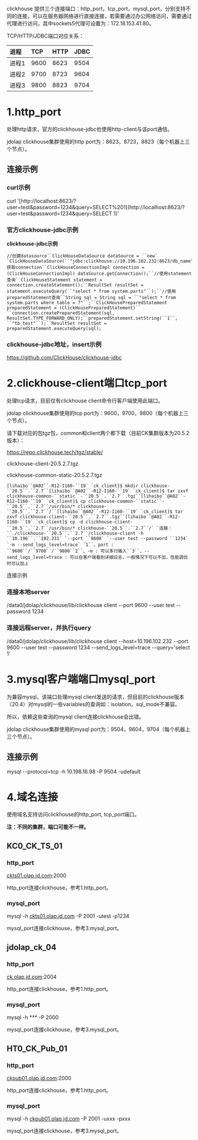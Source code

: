 clickhouse 提供三个连接端口：http_port，tcp_port，mysql_port，分别支持不同的连接，可以在服务器网络进行直接连接，若需要通过办公网络访问，需要通过代理进行访问，其中sockets5代理可设置为：172.18.153.41:80。

TCP/HTTP/JDBC端口对应关系：

| 进程  | TCP  | HTTP | JDBC |
| :---- | :--- | :--- | :--- |
| 进程1 | 9600 | 8623 | 9504 |
| 进程2 | 9700 | 8723 | 9604 |
| 进程3 | 9800 | 8823 | 9704 |

#  1.http_port

处理http请求，官方的clickhouse-jdbc也使用http-client与该port通信。

jdolap clickhouse集群使用的http port为：8623，8723，8823（每个机器上三个节点）。

## 连接示例

### curl示例

curl '[http://localhost:8623/?user=test&password=1234&query=SELECT%201](http://localhost:8623/?user=test&password=1234&query=SELECT 1)'

### 官方clickhouse-jdbc示例

**clickhouse-jdbc示例**

```
//创建datasource``ClickHouseDataSource dataSource = ``new` `ClickHouseDataSource(``"jdbc:clickhouse://10.196.102.232:8623/db_name"``);``//获取connection``ClickHouseConnectionImpl connection = (ClickHouseConnectionImpl) dataSource.getConnection();``//使用statement查询``ClickHouseStatement statement = connection.createStatement();``ResultSet resultSet = statement.executeQuery(``"select * from system.parts"``);``//使用preparedStatement查询``String sql = String sql = ``"select * from system.parts where table = ?"``;``ClickHousePreparedStatement preparedStatement = (ClickHousePreparedStatement)``    ``connection.createPreparedStatement(sql, ResultSet.TYPE_FORWARD_ONLY);``preparedStatement.setString(``1``, ``"tb_test"``);``ResultSet resultSet = preparedStatement.executeQuery(sql);
```

### clickhouse-jdbc地址，insert示例

https://github.com/ClickHouse/clickhouse-jdbc

# 2.clickhouse-client端口tcp_port

处理tcp请求，目前仅有clickhouse client命令行客户端使用此端口。

jdolap clickhouse集群使用的tcp port为：9600，9700，9800（每个机器上三个节点）。

请下载对应的包tgz包，common和client两个都下载（目前CK集群版本为20.5.2版本）：

https://repo.clickhouse.tech/tgz/stable/

clickhouse-client-20.5.2.7.tgz

clickhouse-common-static-20.5.2.7.tgz

```
[lihaibo``@A02``-R12-I160-``19` `ck_client]$ mkdir clickhouse-``20.5``.``2.7``[lihaibo``@A02``-R12-I160-``19` `ck_client]$ tar zxvf clickhouse-common-``static``-``20.5``.``2.7``.tgz``[lihaibo``@A02``-R12-I160-``19` `ck_client]$ cp clickhouse-common-``static``-``20.5``.``2.7``/usr/bin/* clickhouse-``20.5``.``2.7``/``[lihaibo``@A02``-R12-I160-``19` `ck_client]$ tar zxvf clickhouse-client-``20.5``.``2.7``.tgz``[lihaibo``@A02``-R12-I160-``19` `ck_client]$ cp -d clickhouse-client-``20.5``.``2.7``/usr/bin/* clickhouse-``20.5``.``2.7``/` `连接：``./clickhouse-``20.5``.``2.7``/clickhouse-client -h ``10.196``.``102.231` `--port ``9600` `--user test --password ``1234` `-m --send_logs_level=trace` `1``、port : ``9600``/``9700``/``9800``2``、-m : 可以多行输入``3``、--send_logs_level=trace : 可以在客户端看到详细日志，一般情况下可以不加，性能调优时可以加上
```



连接示例

### 连接本地server

/data0/jdolap/clickhouse/lib/clickhouse client --port 9600 --user test --password 1234

### 连接远程server，并执行query

/data0/jdolap/clickhouse/lib/clickhouse client --host=10.196.102.232 --port 9600 --user test --password 1234 --send_logs_level=trace --query='select 1'

# 3.mysql客户端端口mysql_port

为兼容mysql，该端口处理mysql client发送的请求，但目前的clickhouse版本（20.4）对mysql的一些variables的查询如：isolation，sql_mode不兼容。

所以，依赖这些查询的mysql client连接clickhouse会出错。

jdolap clickhouse集群使用的mysql port为：9504，9604，9704（每个机器上三个节点）。

## 连接示例

mysql --protocol=tcp -h 10.198.16.98 -P 9504 -udefault

# 4.域名连接

使用域名支持访问clickhouse的http_port, tcp_port端口。

**注：不同的集群，端口可能不一样。**

## KC0_CK_TS_01

### http_port

[ckts01.olap.jd.com](http://ckts01.olap.jd.com/):2000

http_port连接clickhouse，参考1.http_port。

### mysql_port

mysql -h [ckts01.olap.jd.com](http://ckts01.olap.jd.com/) -P 2001 -utest -p1234

mysql_port连接clickhouse，参考3.mysql_port。

## jdolap_ck_04

### http_port

[ck.olap.jd.com](http://ck.olap.jd.com/):2004

http_port连接clickhouse，参考1.http_port。

### mysql_port

mysql -h ***  -P 2000

mysql_port连接clickhouse，参考3.mysql_port。

## HT0_CK_Pub_01

### http_port

[ckpub01.olap.jd.com](http://ckpub01.olap.jd.com/):2000

http_port连接clickhouse，参考1.http_port。

### mysql_port

mysql -h [ckpub01.olap.jd.com](http://ckpub01.olap.jd.com/) -P 2001 -uxxx -pxxx

mysql_port连接clickhouse，参考3.mysql_port。